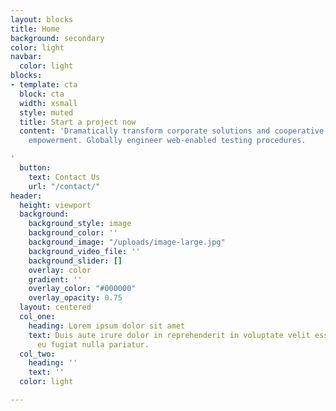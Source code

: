 ```yaml
---
layout: blocks
title: Home
background: secondary
color: light
navbar:
  color: light
blocks:
- template: cta
  block: cta
  width: xsmall
  style: muted
  title: Start a project now
  content: 'Dramatically transform corporate solutions and cooperative methods of
    empowerment. Globally engineer web-enabled testing procedures.

'
  button:
    text: Contact Us
    url: "/contact/"
header:
  height: viewport
  background:
    background_style: image
    background_color: ''
    background_image: "/uploads/image-large.jpg"
    background_video_file: ''
    background_slider: []
    overlay: color
    gradient: ''
    overlay_color: "#000000"
    overlay_opacity: 0.75
  layout: centered
  col_one:
    heading: Lorem ipsum dolor sit amet
    text: Duis aute irure dolor in reprehenderit in voluptate velit esse cillum dolore
      eu fugiat nulla pariatur.
  col_two:
    heading: ''
    text: ''
  color: light

---
```


